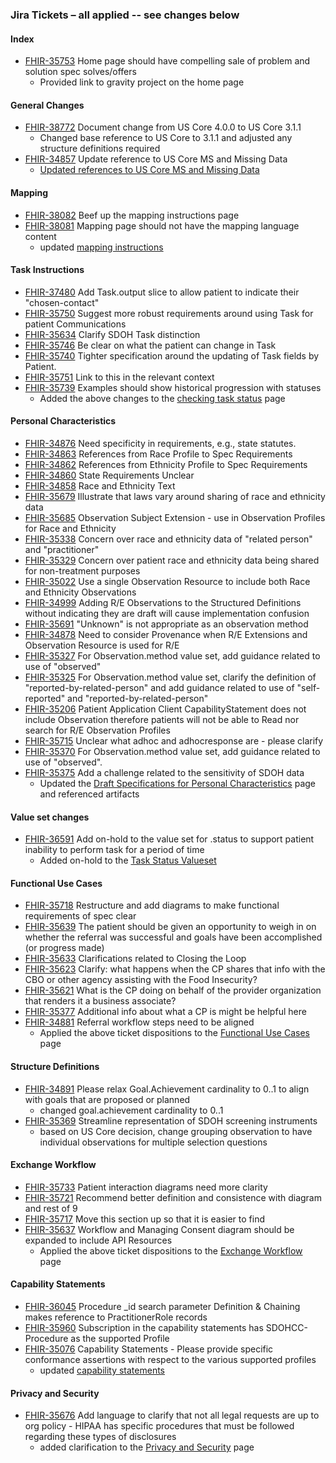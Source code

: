 ### Jira Tickets – all applied -- see changes below

#### Index

- [FHIR-35753](https://jira.hl7.org/browse/FHIR-35753)	Home page should have compelling sale of problem and solution spec solves/offers
  - Provided link to gravity project on the home page

#### General Changes

- [FHIR-38772](https://jira.hl7.org/browse/FHIR-38772)	Document change from US Core 4.0.0 to US Core 3.1.1
  - Changed base reference to US Core to 3.1.1 and adjusted any structure definitions required
- [FHIR-34857](https://jira.hl7.org/browse/FHIR-34857)	Update reference to US Core MS and Missing Data
  - [Updated references to US Core MS and Missing Data](mustsupport_and_missing_data.html)

#### Mapping

- [FHIR-38082](https://jira.hl7.org/browse/FHIR-38082)	Beef up the mapping instructions page
- [FHIR-38081](https://jira.hl7.org/browse/FHIR-38081)	Mapping page should not have the mapping language content
  - updated [mapping instructions](mapping_instructions.html)

#### Task Instructions

- [FHIR-37480](https://jira.hl7.org/browse/FHIR-37480)	Add Task.output slice to allow patient to indicate their "chosen-contact"
- [FHIR-35750](https://jira.hl7.org/browse/FHIR-35750)	Suggest more robust requirements around using Task for patient Communications
- [FHIR-35634](https://jira.hl7.org/browse/FHIR-35634)	Clarify SDOH Task distinction
- [FHIR-35746](https://jira.hl7.org/browse/FHIR-35746)	Be clear on what the patient can change in Task
- [FHIR-35740](https://jira.hl7.org/browse/FHIR-35740)	Tighter specification around the updating of Task fields by Patient.
- [FHIR-35751](https://jira.hl7.org/browse/FHIR-35751)	Link to this in the relevant context
- [FHIR-35739](https://jira.hl7.org/browse/FHIR-35739)	Examples should show historical progression with statuses
  - Added the above changes to the [checking task status](checking_task_status.html) page

#### Personal Characteristics

- [FHIR-34876](https://jira.hl7.org/browse/FHIR-34876)	Need specificity in requirements, e.g., state statutes.
- [FHIR-34863](https://jira.hl7.org/browse/FHIR-34863)	References from Race Profile to Spec Requirements
- [FHIR-34862](https://jira.hl7.org/browse/FHIR-34862)	References from Ethnicity Profile to Spec Requirements
- [FHIR-34860](https://jira.hl7.org/browse/FHIR-34860)	State Requirements Unclear
- [FHIR-34858](https://jira.hl7.org/browse/FHIR-34858)	Race and Ethnicity Text
- [FHIR-35679](https://jira.hl7.org/browse/FHIR-35679)	Illustrate that laws vary around sharing of race and ethnicity data
- [FHIR-35685](https://jira.hl7.org/browse/FHIR-35685)	Observation Subject Extension - use in Observation Profiles for Race and Ethnicity
- [FHIR-35338](https://jira.hl7.org/browse/FHIR-35338)	Concern over race and ethnicity data of "related person" and "practitioner"
- [FHIR-35329](https://jira.hl7.org/browse/FHIR-35329)	Concern over patient race and ethnicity data being shared for non-treatment purposes
- [FHIR-35022](https://jira.hl7.org/browse/FHIR-35022)	Use a single Observation Resource to include both Race and Ethnicity Observations
- [FHIR-34999](https://jira.hl7.org/browse/FHIR-34999)	Adding R/E Observations to the Structured Definitions without indicating they are draft will cause implementation confusion
- [FHIR-35691](https://jira.hl7.org/browse/FHIR-35691)	"Unknown" is not appropriate as an observation method
- [FHIR-34878](https://jira.hl7.org/browse/FHIR-34878)	Need to consider Provenance when R/E Extensions and Observation Resource is used for R/E
- [FHIR-35327](https://jira.hl7.org/browse/FHIR-35327)	For Observation.method value set, add guidance related to use of "observed"
- [FHIR-35325](https://jira.hl7.org/browse/FHIR-35325)	For Observation.method value set, clarify the definition of "reported-by-related-person" and add guidance related to use of "self-reported" and "reported-by-related-person"
- [FHIR-35206](https://jira.hl7.org/browse/FHIR-35206)	Patient Application Client CapabilityStatement does not include Observation therefore patients will not be able to Read nor search for R/E Observation Profiles
- [FHIR-35715](https://jira.hl7.org/browse/FHIR-35715)	Unclear what adhoc and adhocresponse are - please clarify
- [FHIR-35370](https://jira.hl7.org/browse/FHIR-35370)	For Observation.method value set, add guidance related to use of "observed".
- [FHIR-35375](https://jira.hl7.org/browse/FHIR-35375)	Add a challenge related to the sensitivity of SDOH data
  - Updated the [Draft Specifications for Personal Characteristics](draft_specifications_for_personal_characteristics.html) page and referenced artifacts

#### Value set changes

- [FHIR-36591](https://jira.hl7.org/browse/FHIR-36591)	Add on-hold to the value set for .status to support patient inability to perform task for a period of time
  - Added on-hold to the [Task Status Valueset](ValueSet-SDOHCC-ValueSetTaskStatus.html)


#### Functional Use Cases

- [FHIR-35718](https://jira.hl7.org/browse/FHIR-35718)	Restructure and add diagrams to make functional requirements of spec clear
- [FHIR-35639](https://jira.hl7.org/browse/FHIR-35639)	The patient should be given an opportunity to weigh in on whether the referral was successful and goals have been accomplished (or progress made)
- [FHIR-35633](https://jira.hl7.org/browse/FHIR-35633)	Clarifications related to Closing the Loop
- [FHIR-35623](https://jira.hl7.org/browse/FHIR-35623)	Clarify: what happens when the CP shares that info with the CBO or other agency assisting with the Food Insecurity?
- [FHIR-35621](https://jira.hl7.org/browse/FHIR-35621)	What is the CP doing on behalf of the provider organization that renders it a business associate?
- [FHIR-35377](https://jira.hl7.org/browse/FHIR-35377)	Additional info about what a CP is might be helpful here
- [FHIR-34881](https://jira.hl7.org/browse/FHIR-34881)	Referral workflow steps need to be aligned
  - Applied the above ticket dispositions to the [Functional Use Cases](functional_use_cases.html) page

#### Structure Definitions

- [FHIR-34891](https://jira.hl7.org/browse/FHIR-34891)	Please relax Goal.Achievement cardinality to 0..1 to align with goals that are proposed or planned
  - changed goal.achievement cardinality to 0..1
- [FHIR-35369](https://jira.hl7.org/browse/FHIR-35369)	Streamline representation of SDOH screening instruments
  - based on US Core decision, change grouping observation to have individual observations for multiple selection questions

#### Exchange Workflow

- [FHIR-35733](https://jira.hl7.org/browse/FHIR-35733)	Patient interaction diagrams need more clarity
- [FHIR-35721](https://jira.hl7.org/browse/FHIR-35721)	Recommend better definition and consistence with diagram and rest of 9
- [FHIR-35717](https://jira.hl7.org/browse/FHIR-35717)	Move this section up so that it is easier to find
- [FHIR-35637](https://jira.hl7.org/browse/FHIR-35637)	Workflow and Managing Consent diagram should be expanded to include API Resources
  - Applied the above ticket dispositions to the [Exchange Workflow](exchange_workflow.html) page

#### Capability Statements

- [FHIR-36045](https://jira.hl7.org/browse/FHIR-36045)	Procedure _id search parameter Definition & Chaining makes reference to PractitionerRole records
- [FHIR-35960](https://jira.hl7.org/browse/FHIR-35960)	Subscription in the capability statements has SDOHCC-Procedure as the supported Profile
- [FHIR-35076](https://jira.hl7.org/browse/FHIR-35076)	Capability Statements - Please provide specific conformance assertions with respect to the various supported profiles
  - updated [capability statements](artifacts.html#capability-statements)

#### Privacy and Security

- [FHIR-35676](https://jira.hl7.org/browse/FHIR-35676)	Add language to clarify that not all legal requests are up to org policy - HIPAA has specific procedures that must be followed regarding these types of disclosures
  * added clarification to the [Privacy and Security](privacy_and_security.html) page